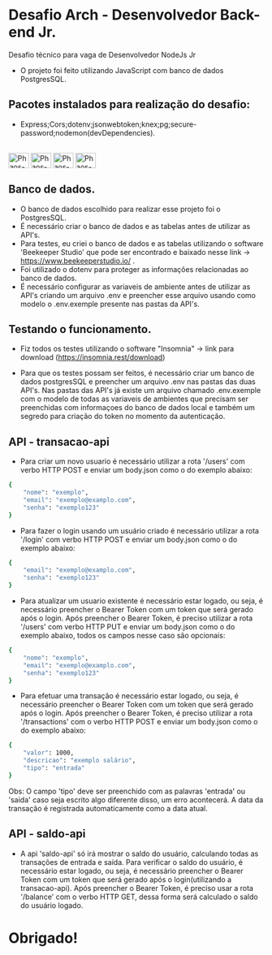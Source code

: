 # Desafio Arch - Desenvolvedor Back-end Jr.

Desafio técnico para vaga de Desenvolvedor NodeJs Jr

- O projeto foi feito utilizando JavaScript com banco de dados PostgresSQL.

## Pacotes instalados para realização do desafio:

- Express;Cors;dotenv;jsonwebtoken;knex;pg;secure-password;nodemon(devDependencies).

<div style="display: inline_block"><br>
<img align="center" alt="Phaos-javascript" height="30" width="40" src="https://cdn.jsdelivr.net/gh/devicons/devicon/icons/javascript/javascript-original.svg">
  <img align="center" alt="Phaos-postgressql" height="30" width="40" src="https://cdn.jsdelivr.net/gh/devicons/devicon/icons/postgresql/postgresql-original.svg" />
  <img align="center" alt="Phaos-nodejs" height="30" width="40" src="https://cdn.jsdelivr.net/gh/devicons/devicon/icons/nodejs/nodejs-original.svg" />
  <img align="center" alt="Phaos-express" height="30" width="40" src="https://cdn.jsdelivr.net/gh/devicons/devicon/icons/express/express-original.svg" />
</div>

## Banco de dados.

- O banco de dados escolhido para realizar esse projeto foi o PostgresSQL.
- É necessário criar o banco de dados e as tabelas antes de utilizar as API's.
- Para testes, eu criei o banco de dados e as tabelas utilizando o software 'Beekeeper Studio' que pode ser encontrado e baixado nesse link -> https://www.beekeeperstudio.io/ .
- Foi utilizado o dotenv para proteger as informações relacionadas ao banco de dados.
- É necessário configurar as variaveis de ambiente antes de utilizar as API's criando um arquivo .env e preencher esse arquivo usando como modelo o .env.exemple presente nas pastas da API's.

## Testando o funcionamento.

- Fiz todos os testes utilizando o software "Insomnia" -> link para download (https://insomnia.rest/download)

- Para que os testes possam ser feitos, é necessário criar um banco de dados postgresSQL e preencher um arquivo .env nas pastas das duas API's. Nas pastas das API's já existe um arquivo chamado .env.exemple com o modelo de todas as variaveis de ambientes que precisam ser preenchidas com informaçoes do banco de dados local e também um segredo para criação do token no momento da autenticação.

## API - transacao-api

- Para criar um novo usuario é necessário utilizar a rota '/users' com verbo HTTP POST e enviar um body.json como o do exemplo abaixo:

```bash
{
	"nome": "exemplo",
	"email": "exemplo@examplo.com",
	"senha": "exemplo123"
}
```

- Para fazer o login usando um usuário criado é necessário utilizar a rota '/login' com verbo HTTP POST e enviar um body.json como o do exemplo abaixo:

```bash
{
	"email": "exemplo@examplo.com",
	"senha": "exemplo123"
}
```

- Para atualizar um usuario existente é necessário estar logado, ou seja, é necessário preencher o Bearer Token com um token que será gerado após o login. Após preencher o Bearer Token, é preciso utilizar a rota '/users' com verbo HTTP PUT e enviar um body.json como o do exemplo abaixo, todos os campos nesse caso são opcionais:

```bash
{
	"nome": "exemplo",
	"email": "exemplo@examplo.com",
	"senha": "exemplo123"
}
```

- Para efetuar uma transação é necessário estar logado, ou seja, é necessário preencher o Bearer Token com um token que será gerado após o login. Após preencher o Bearer Token, é preciso utilizar a rota '/transactions' com o verbo HTTP POST e enviar um body.json como o do exemplo abaixo:

```bash
{
	"valor": 1000,
	"descricao": "exemplo salário",
	"tipo": "entrada"
}
```

Obs: O campo 'tipo' deve ser preenchido com as palavras 'entrada' ou 'saida' caso seja escrito algo diferente disso, um erro acontecerá. A data da transação é registrada automaticamente como a data atual.

## API - saldo-api

- A api 'saldo-api' só irá mostrar o saldo do usuário, calculando todas as transações de entrada e saída. Para verificar o saldo do usuário, é necessário estar logado, ou seja, é necessário preencher o Bearer Token com um token que será gerado após o login(utilizando a transacao-api). Após preencher o Bearer Token, é preciso usar a rota '/balance' com o verbo HTTP GET, dessa forma será calculado o saldo do usuário logado.

# Obrigado!
